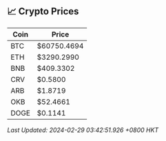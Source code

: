 ## 📈 Crypto Prices

| Coin | Price |
| ---- | ----- |
| BTC | $60750.4694 |
| ETH | $3290.2990 |
| BNB | $409.3302 |
| CRV | $0.5800 |
| ARB | $1.8719 |
| OKB | $52.4661 |
| DOGE | $0.1141 |

_Last Updated: 2024-02-29 03:42:51.926 +0800 HKT_